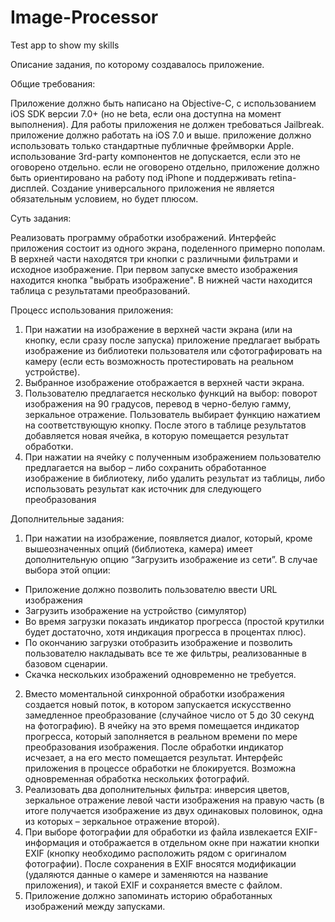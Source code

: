# Image-Processor
Test app to show my skills

Описание задания, по которому создавалось приложение.

Общие требования:

Приложение должно быть написано на Objective-C, с использованием iOS SDK версии 7.0+ (но не beta, если она доступна на момент выполнения). Для работы приложения не должен требоваться Jailbreak.
приложение должно работать на iOS 7.0 и выше.
приложение должно использовать только стандартные публичные фреймворки Apple.
использование 3rd-party компонентов не допускается, если это не оговорено отдельно.
если не оговорено отдельно, приложение должно быть ориентировано на работу под iPhone и поддерживать retina-дисплей. Создание универсального приложения не является обязательным условием, но будет плюсом.

Суть задания:

Реализовать программу обработки изображений. Интерфейс приложения состоит из одного экрана, поделенного примерно пополам. В верхней части находятся три кнопки с различными фильтрами и исходное изображение. При первом запуске вместо изображения находится кнопка "выбрать изображение". В нижней части находится таблица с результатами преобразований.

Процесс использования приложения:
1. При нажатии на изображение в верхней части экрана (или на кнопку, если сразу после запуска) приложение предлагает выбрать изображение из библиотеки пользователя или сфотографировать на камеру (если есть возможность протестировать на реальном устройстве).
2. Выбранное изображение отображается в верхней части экрана.
3. Пользователю предлагается несколько функций на выбор: поворот изображения на 90 градусов, перевод в черно-белую гамму, зеркальное отражение. Пользователь выбирает функцию нажатием на соответствующую кнопку. После этого в таблице результатов добавляется новая ячейка, в которую помещается результат обработки.
4. При нажатии на ячейку с полученным изображением пользователю предлагается на выбор – либо сохранить обработанное изображение в библиотеку, либо удалить результат из таблицы, либо использовать результат как источник для следующего преобразования

Дополнительные задания:

1. При нажатии на изображение, появляется диалог, который, кроме вышеозначенных опций (библиотека, камера) имеет дополнительную опцию “Загрузить изображение из сети”. В случае выбора этой опции: 
  - Приложение должно позволить пользователю ввести URL изображения 
  - Загрузить изображение на устройство (симулятор) 
  - Во время загрузки показать индикатор прогресса (простой крутилки будет достаточно, хотя индикация прогресса в процентах плюс).
  - По окончанию загрузки отобразить изображение и позволить пользователю накладывать все те же фильтры, реализованные в базовом сценарии.
  - Скачка нескольких изображений одновременно не требуется.
2. Вместо моментальной синхронной обработки изображения создается новый поток, в котором запускается искусственно замедленное преобразование (случайное число от 5 до 30 секунд на фотографию). В ячейку на это время помещается индикатор прогресса, который заполняется в реальном времени по мере преобразования изображения. После обработки индикатор исчезает, а на его место помещается результат. Интерфейс приложения в процессе обработки не блокируется. Возможна одновременная обработка нескольких фотографий.
3. Реализовать два дополнительных фильтра: инверсия цветов, зеркальное отражение левой части изображения на правую часть (в итоге получается изображение из двух одинаковых половинок, одна из которых – зеркальное отражение второй).
4. При выборе фотографии для обработки из файла извлекается EXIF-информация и отображается в отдельном окне при нажатии кнопки EXIF (кнопку необходимо расположить рядом с оригиналом фотографии). После сохранения в EXIF вносятся модификации (удаляются данные о камере и заменяются на название приложения), и такой EXIF и сохраняется вместе с файлом.
5. Приложение должно запоминать историю обработанных изображений между запусками.
